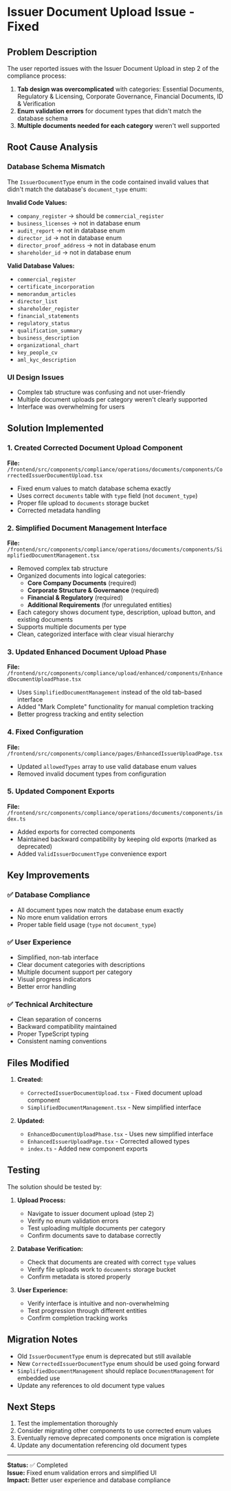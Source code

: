 # Issuer Document Upload Issue - Fixed

## Problem Description

The user reported issues with the Issuer Document Upload in step 2 of the compliance process:

1. **Tab design was overcomplicated** with categories: Essential Documents, Regulatory & Licensing, Corporate Governance, Financial Documents, ID & Verification
2. **Enum validation errors** for document types that didn't match the database schema
3. **Multiple documents needed for each category** weren't well supported

## Root Cause Analysis

### Database Schema Mismatch
The `IssuerDocumentType` enum in the code contained invalid values that didn't match the database's `document_type` enum:

**Invalid Code Values:**
- `company_register` → should be `commercial_register`
- `business_licenses` → not in database enum
- `audit_report` → not in database enum  
- `director_id` → not in database enum
- `director_proof_address` → not in database enum
- `shareholder_id` → not in database enum

**Valid Database Values:**
- `commercial_register`
- `certificate_incorporation`
- `memorandum_articles`
- `director_list`
- `shareholder_register`
- `financial_statements`
- `regulatory_status`
- `qualification_summary`
- `business_description`
- `organizational_chart`
- `key_people_cv`
- `aml_kyc_description`

### UI Design Issues
- Complex tab structure was confusing and not user-friendly
- Multiple document uploads per category weren't clearly supported
- Interface was overwhelming for users

## Solution Implemented

### 1. Created Corrected Document Upload Component
**File:** `/frontend/src/components/compliance/operations/documents/components/CorrectedIssuerDocumentUpload.tsx`

- Fixed enum values to match database schema exactly
- Uses correct `documents` table with `type` field (not `document_type`)
- Proper file upload to `documents` storage bucket
- Corrected metadata handling

### 2. Simplified Document Management Interface
**File:** `/frontend/src/components/compliance/operations/documents/components/SimplifiedDocumentManagement.tsx`

- Removed complex tab structure
- Organized documents into logical categories:
  - **Core Company Documents** (required)
  - **Corporate Structure & Governance** (required)  
  - **Financial & Regulatory** (required)
  - **Additional Requirements** (for unregulated entities)
- Each category shows document type, description, upload button, and existing documents
- Supports multiple documents per type
- Clean, categorized interface with clear visual hierarchy

### 3. Updated Enhanced Document Upload Phase
**File:** `/frontend/src/components/compliance/upload/enhanced/components/EnhancedDocumentUploadPhase.tsx`

- Uses `SimplifiedDocumentManagement` instead of the old tab-based interface
- Added "Mark Complete" functionality for manual completion tracking
- Better progress tracking and entity selection

### 4. Fixed Configuration
**File:** `/frontend/src/components/compliance/pages/EnhancedIssuerUploadPage.tsx`

- Updated `allowedTypes` array to use valid database enum values
- Removed invalid document types from configuration

### 5. Updated Component Exports
**File:** `/frontend/src/components/compliance/operations/documents/components/index.ts`

- Added exports for corrected components
- Maintained backward compatibility by keeping old exports (marked as deprecated)
- Added `ValidIssuerDocumentType` convenience export

## Key Improvements

### ✅ Database Compliance
- All document types now match the database enum exactly
- No more enum validation errors
- Proper table field usage (`type` not `document_type`)

### ✅ User Experience
- Simplified, non-tab interface
- Clear document categories with descriptions
- Multiple document support per category
- Visual progress indicators
- Better error handling

### ✅ Technical Architecture
- Clean separation of concerns
- Backward compatibility maintained
- Proper TypeScript typing
- Consistent naming conventions

## Files Modified

1. **Created:**
   - `CorrectedIssuerDocumentUpload.tsx` - Fixed document upload component
   - `SimplifiedDocumentManagement.tsx` - New simplified interface

2. **Updated:**
   - `EnhancedDocumentUploadPhase.tsx` - Uses new simplified interface
   - `EnhancedIssuerUploadPage.tsx` - Corrected allowed types
   - `index.ts` - Added new component exports

## Testing

The solution should be tested by:

1. **Upload Process:**
   - Navigate to issuer document upload (step 2)
   - Verify no enum validation errors
   - Test uploading multiple documents per category
   - Confirm documents save to database correctly

2. **Database Verification:**
   - Check that documents are created with correct `type` values
   - Verify file uploads work to `documents` storage bucket
   - Confirm metadata is stored properly

3. **User Experience:**
   - Verify interface is intuitive and non-overwhelming
   - Test progression through different entities
   - Confirm completion tracking works

## Migration Notes

- Old `IssuerDocumentType` enum is deprecated but still available
- New `CorrectedIssuerDocumentType` enum should be used going forward
- `SimplifiedDocumentManagement` should replace `DocumentManagement` for embedded use
- Update any references to old document type values

## Next Steps

1. Test the implementation thoroughly
2. Consider migrating other components to use corrected enum values
3. Eventually remove deprecated components once migration is complete
4. Update any documentation referencing old document types

---

**Status:** ✅ Completed  
**Issue:** Fixed enum validation errors and simplified UI  
**Impact:** Better user experience and database compliance
